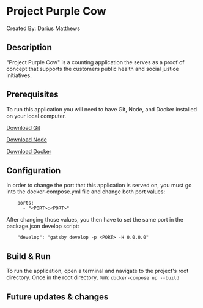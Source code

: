 # Project Purple Cow
Created By: Darius Matthews

## Description
"Project Purple Cow" is a counting application the serves as a proof of concept that supports the customers public health and social justice initiatives.

## Prerequisites
To run this application you will need to have Git, Node, and Docker installed on your local computer.

[Download Git](https://git-scm.com/downloads)

[Download Node](https://nodejs.org/en/download/)

[Download Docker](https://docs.docker.com/get-docker/)

## Configuration
In order to change the port that this application is served on, you must go into the docker-compose.yml file and change both port values:

```
    ports:
      - "<PORT>:<PORT>"
```

After changing those values, you then have to set the same port in the package.json develop script:

```
    "develop": "gatsby develop -p <PORT> -H 0.0.0.0"
```

## Build & Run
To run the application, open a terminal and navigate to the project's root directory. Once in the root directory, run:
```docker-compose up --build```

## Future updates & changes
